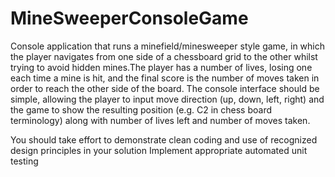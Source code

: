 # MineSweeperConsoleGame
Console application that runs a minefield/minesweeper style game, in which the player navigates from one side of a chessboard grid to the other whilst trying to avoid hidden mines.The player has a number of lives, losing one each time a mine is hit, and the final score is the number of moves taken in order to reach the other side of the board.  The console interface should be simple, allowing the player to input move direction (up, down, left, right) and the game to show the resulting position (e.g. C2 in chess board terminology) along with number of lives left and number of moves taken.

You should take effort to demonstrate clean coding and use of recognized design principles in your solution
Implement appropriate automated unit testing
